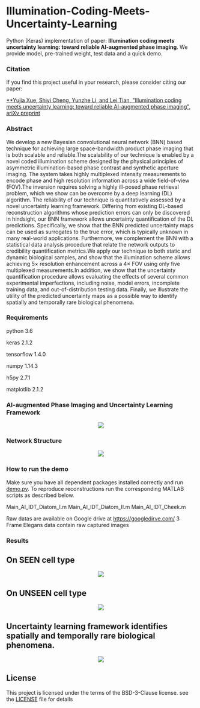 # Illumination-Coding-Meets-Uncertainty-Learning
Python (Keras) implementation of paper: **Illumination coding meets uncertainty learning: toward reliable AI-augmented phase imaging**. We provide model, pre-trained weight, test data and a quick demo.


### Citation
If you find this project useful in your research, please consider citing our paper:

[**Yujia Xue, Shiyi Cheng, Yunzhe Li, and Lei Tian, "Illumination coding meets uncertainty learning: toward reliable AI-augmented phase imaging", ariXv preprint ](https://arxiv.org/abs/1901.02038)


### Abstract
We develop a new Bayesian convolutional neural network (BNN) based technique for achieving large space-bandwidth product phase imaging that is both scalable and reliable.The scalability of our technique is enabled by a novel coded illumination scheme designed by the physical principles of asymmetric illumination-based phase contrast and synthetic aperture imaging. The system takes highly multiplexed intensity measurements to encode phase and high resolution information across a wide field-of-view (FOV).The inversion requires solving a highly ill-posed phase retrieval problem, which we show can be overcome by a deep learning (DL) algorithm. The reliability of our technique is quantitatively assessed by a novel uncertainty learning framework. Differing from existing DL-based reconstruction algorithms whose prediction errors can only be  discovered  in hindsight, our BNN framework allows uncertainty quantification of the DL predictions. Specifically, we show that the BNN predicted uncertainty maps can be used as  surrogates to the true error, which is typically unknown in many real-world applications. Furthermore, we complement the BNN with a statistical data analysis procedure that relate the network outputs to credibility quantification metrics.We apply our technique to both static and dynamic biological samples, and show that the illumination scheme allows achieving 5$\times$ resolution enhancement across a 4$\times$ FOV using only five multiplexed measurements.In addition, we show that the uncertainty quantification procedure allows evaluating the effects of several common experimental imperfections, including noise, model errors, incomplete training data, and out-of-distribution testing data. Finally, we illustrate the utility of the predicted uncertainty maps as a possible way to identify spatially and temporally rare biological phenomena.




### Requirements
python 3.6

keras 2.1.2

tensorflow 1.4.0

numpy 1.14.3

h5py 2.7.1

matplotlib 2.1.2


### AI-augmented Phase Imaging and Uncertainty Learning Framework
<p align="center">
 <img src="/figs/overview.png">
</p>

### Network Structure
<p align="center">
 <img src="/figs/network.png">
</p>


### How to run the demo
Make sure you have all dependent packages installed correctly and run [demo.py](demo.py).
To reproduce reconstructions run the corresponding MATLAB scripts as described below.

Main_AI_IDT_Diatom_I.m
Main_AI_IDT_Diatom_II.m
Main_AI_IDT_Cheek.m

Raw datas are available on Google drive at https://googledirve.com/
3 Frame Elegans data contain raw captured images

### Results
## On SEEN cell type
<p align="center">
 <img src="/figs/seen_cell_type.png">
</p>

## On UNSEEN cell type
<p align="center">
 <img src="/figs/unseen_cell_type.png">
</p>

## Uncertainty learning framework identifies spatially and temporally rare biological phenomena.
<p align="center">
 <img src="/figs/video.png">
</p>


## License
This project is licensed under the terms of the BSD-3-Clause license. see the [LICENSE](LICENSE) file for details












